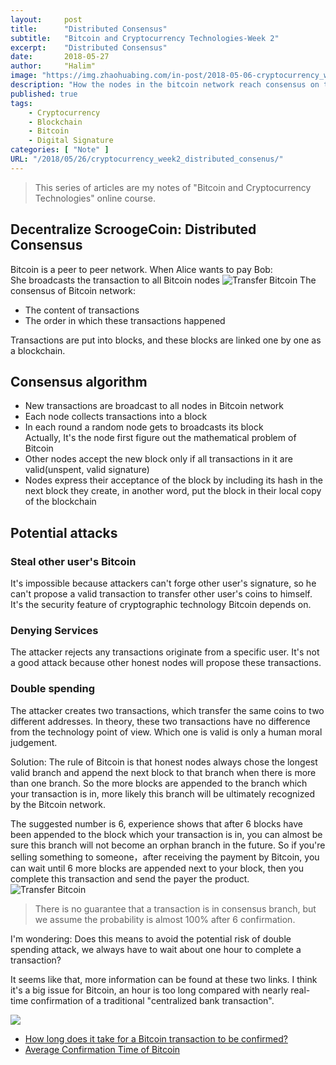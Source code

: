 ```yaml
---
layout:     post
title:      "Distributed Consensus"
subtitle:   "Bitcoin and Cryptocurrency Technologies-Week 2"
excerpt:    "Distributed Consensus"
date:       2018-05-27
author:     "Halim"
image: "https://img.zhaohuabing.com/in-post/2018-05-06-cryptocurrency_week1/bitcoin_consensus.jpg"
description: "How the nodes in the bitcoin network reach consensus on the transactions?"
published: true 
tags:
    - Cryptocurrency
    - Blockchain
    - Bitcoin
    - Digital Signature
categories: [ "Note" ]
URL: "/2018/05/26/cryptocurrency_week2_distributed_consenus/"
---
```


> This series of articles are my notes of "Bitcoin and Cryptocurrency Technologies" online course.
<!--more-->
## Decentralize ScroogeCoin: Distributed Consensus
Bitcoin is a peer to peer network.   When Alice wants to pay Bob:    
She broadcasts the transaction to all Bitcoin nodes 
![Transfer Bitcoin](http://img.zhaohuabing.com/in-post/2018-05-27-cryptocurrency_week2_distributed_consenus/bitcoin-network.png)
The consensus of Bitcoin network:
* The content of transactions
* The order in which these transactions happened

Transactions are put into blocks, and these blocks are linked one by one as a blockchain.
## Consensus algorithm
* New transactions are broadcast to all nodes in Bitcoin network
* Each node collects transactions into a block
* In each round a random node gets to broadcasts its block     
Actually, It's the node first figure out the mathematical problem of Bitcoin
* Other nodes accept the new block only if all transactions in it are valid(unspent, valid signature)
* Nodes express their acceptance of  the block by including its hash in the next block they create, in another word, put the block in their local copy of the blockchain

## Potential attacks 
### Steal other user's Bitcoin      
It's impossible because attackers can't forge other user's signature, so he can't propose a valid transaction to transfer other user's coins to himself. It's the security feature of cryptographic technology Bitcoin depends on.
### Denying Services    
The attacker rejects any transactions originate from a specific user. It's not a good attack because other honest nodes will propose these transactions.
### Double spending
The attacker creates two transactions, which transfer the same coins to two different addresses. In theory, these two transactions have no difference from the technology point of view. Which one is valid is only a human moral judgement.

Solution: The rule of Bitcoin is that honest nodes always chose the longest valid branch and append the next block to that branch when there is more than one branch. So the more blocks are appended to the branch which your transaction is in, more likely this branch will be ultimately recognized by the Bitcoin network.  

The suggested number is 6, experience shows that after 6 blocks have been appended to the block which your transaction is in, you can almost be sure this branch will not become an orphan branch in the future. So if you're selling something to someone，after receiving the payment by Bitcoin, you can wait until 6 more blocks are appended next to your block, then you complete this transaction and send the payer the product.
![Transfer Bitcoin](http://img.zhaohuabing.com/in-post/2018-05-27-cryptocurrency_week2_distributed_consenus/double-spending-attack.png)
> There is no guarantee that a transaction is in consensus branch, but we assume the probability is almost 100% after 6 confirmation.

I'm wondering: Does this means to avoid the potential risk of double spending attack, we always have to wait about one hour to complete a transaction?

It seems like that, more information can be found at these two links. I think it's a big issue for Bitcoin, an hour is too long compared with nearly real-time confirmation of a traditional "centralized bank transaction".

![](http://img.zhaohuabing.com/in-post/2018-05-27-cryptocurrency_week2_distributed_consenus/confirmation-time.png)

* [How long does it take for a Bitcoin transaction to be confirmed?](https://coincenter.org/entry/how-long-does-it-take-for-a-bitcoin-transaction-to-be-confirmed)
* [Average Confirmation Time of Bitcoin](https://blockchain.info/charts/avg-confirmation-time?timespan=30days)
